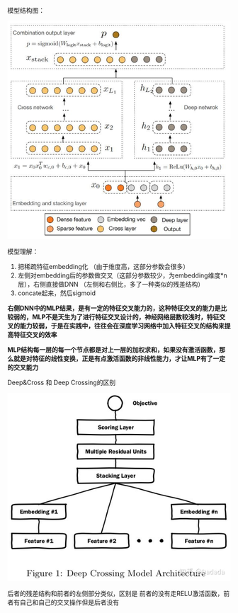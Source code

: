 模型结构图：

![img](v2-ca45f28e1c9238b27412c6c41dbc01f5_720w.jpg)

模型理解：

1. 把稀疏特征embedding化 （由于维度高，这部分参数会很多）
2. 左侧对embedding后的参数做交叉（这部分参数较少，为embedding维度*n层），右侧直接做DNN （左侧和右侧比，多了一种类似的残差结构）
3. concate起来，然后sigmoid



**右侧DNN中的MLP结果，是有一定的特征交叉能力的，这种特征交叉的能力是比较弱的，MLP不是天生为了进行特征交叉设计的，神经网络层数较浅时，特征交叉的能力较弱，于是在实践中，往往会在深度学习网络中加入特征交叉的结构来提高特征交叉的效率**

**MLP结构每一层的每一个节点都是对上一层的加权求和，如果没有激活函数，那么就是对特征的线性变换，正是有点激活函数的非线性能力，才让MLP有了一定的交叉能力**



Deep&Cross  和 Deep Crossing的区别

![img](v2-be4ede791e9fe2e3c7c2a2086dc37bec_720w.jpg)

后者的残差结构和前者的左侧部分类似，区别是 前者的没有走RELU激活函数，前者有自己和自己的交叉操作但是后者没有
